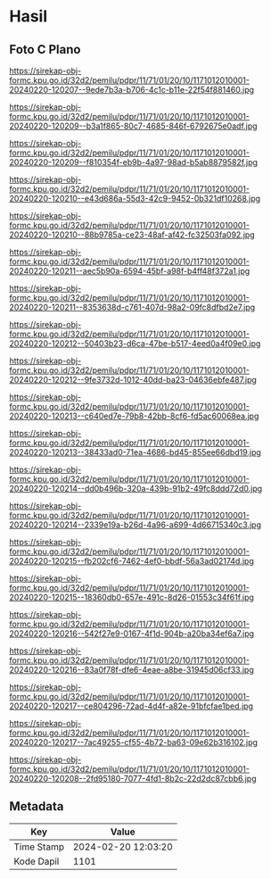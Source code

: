 # Hasil

## Foto C Plano

https://sirekap-obj-formc.kpu.go.id/32d2/pemilu/pdpr/11/71/01/20/10/1171012010001-20240220-120207--9ede7b3a-b706-4c1c-b11e-22f54f881460.jpg

https://sirekap-obj-formc.kpu.go.id/32d2/pemilu/pdpr/11/71/01/20/10/1171012010001-20240220-120209--b3a1f865-80c7-4685-846f-6792675e0adf.jpg

https://sirekap-obj-formc.kpu.go.id/32d2/pemilu/pdpr/11/71/01/20/10/1171012010001-20240220-120209--f810354f-eb9b-4a97-98ad-b5ab8879582f.jpg

https://sirekap-obj-formc.kpu.go.id/32d2/pemilu/pdpr/11/71/01/20/10/1171012010001-20240220-120210--e43d686a-55d3-42c9-9452-0b321df10268.jpg

https://sirekap-obj-formc.kpu.go.id/32d2/pemilu/pdpr/11/71/01/20/10/1171012010001-20240220-120210--88b9785a-ce23-48af-af42-fc32503fa092.jpg

https://sirekap-obj-formc.kpu.go.id/32d2/pemilu/pdpr/11/71/01/20/10/1171012010001-20240220-120211--aec5b90a-6594-45bf-a98f-b4ff48f372a1.jpg

https://sirekap-obj-formc.kpu.go.id/32d2/pemilu/pdpr/11/71/01/20/10/1171012010001-20240220-120211--8353638d-c761-407d-98a2-09fc8dfbd2e7.jpg

https://sirekap-obj-formc.kpu.go.id/32d2/pemilu/pdpr/11/71/01/20/10/1171012010001-20240220-120212--50403b23-d6ca-47be-b517-4eed0a4f09e0.jpg

https://sirekap-obj-formc.kpu.go.id/32d2/pemilu/pdpr/11/71/01/20/10/1171012010001-20240220-120212--9fe3732d-1012-40dd-ba23-04636ebfe487.jpg

https://sirekap-obj-formc.kpu.go.id/32d2/pemilu/pdpr/11/71/01/20/10/1171012010001-20240220-120213--c640ed7e-79b8-42bb-8cf6-fd5ac60068ea.jpg

https://sirekap-obj-formc.kpu.go.id/32d2/pemilu/pdpr/11/71/01/20/10/1171012010001-20240220-120213--38433ad0-71ea-4686-bd45-855ee66dbd19.jpg

https://sirekap-obj-formc.kpu.go.id/32d2/pemilu/pdpr/11/71/01/20/10/1171012010001-20240220-120214--dd0b496b-320a-439b-91b2-49fc8ddd72d0.jpg

https://sirekap-obj-formc.kpu.go.id/32d2/pemilu/pdpr/11/71/01/20/10/1171012010001-20240220-120214--2339e19a-b26d-4a96-a699-4d66715340c3.jpg

https://sirekap-obj-formc.kpu.go.id/32d2/pemilu/pdpr/11/71/01/20/10/1171012010001-20240220-120215--fb202cf6-7462-4ef0-bbdf-56a3ad02174d.jpg

https://sirekap-obj-formc.kpu.go.id/32d2/pemilu/pdpr/11/71/01/20/10/1171012010001-20240220-120215--18360db0-657e-491c-8d26-01553c34f61f.jpg

https://sirekap-obj-formc.kpu.go.id/32d2/pemilu/pdpr/11/71/01/20/10/1171012010001-20240220-120216--542f27e9-0167-4f1d-904b-a20ba34ef6a7.jpg

https://sirekap-obj-formc.kpu.go.id/32d2/pemilu/pdpr/11/71/01/20/10/1171012010001-20240220-120216--83a0f78f-dfe6-4eae-a8be-31945d06cf33.jpg

https://sirekap-obj-formc.kpu.go.id/32d2/pemilu/pdpr/11/71/01/20/10/1171012010001-20240220-120217--ce804296-72ad-4d4f-a82e-91bfcfae1bed.jpg

https://sirekap-obj-formc.kpu.go.id/32d2/pemilu/pdpr/11/71/01/20/10/1171012010001-20240220-120217--7ac49255-cf55-4b72-ba63-09e62b316102.jpg

https://sirekap-obj-formc.kpu.go.id/32d2/pemilu/pdpr/11/71/01/20/10/1171012010001-20240220-120208--2fd95180-7077-4fd1-8b2c-22d2dc87cbb6.jpg


## Metadata

| Key        | Value               |
| ---------- | ------------------- |
| Time Stamp | 2024-02-20 12:03:20 |
| Kode Dapil | 1101                |



